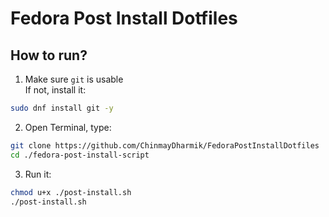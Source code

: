 # Fedora Post Install Dotfiles

## How to run?

1. Make sure `git` is usable<br>
   If not, install it:

```sh
sudo dnf install git -y
```

2. Open Terminal, type:

```sh
git clone https://github.com/ChinmayDharmik/FedoraPostInstallDotfiles
cd ./fedora-post-install-script
```

3. Run it:

```sh
chmod u+x ./post-install.sh
./post-install.sh
```